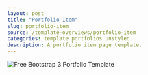 ```yaml
---
layout: post
title: "Portfolio Item"
slug: portfolio-item
source: /template-overviews/portfolio-item
categories: template portfolios unstyled
description: A portfolio item page template.
---
```


<img src="/assets/img/templates/portfolio-item.jpg" class="img-responsive" alt="Free Bootstrap 3 Portfolio Template">